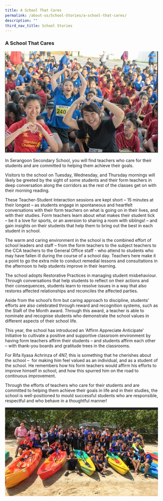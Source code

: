 ```yaml
---
title: A School That Cares
permalink: /about-us/School-Stories/a-school-that-cares/
description: ""
third_nav_title: School Stories
---
```

### A School That Cares

![](/images/photo_2022-06-25_19-11-21.jpg)

In Serangoon Secondary School, you will find teachers who care for their students and are committed to helping them achieve their goals.  

Visitors to the school on Tuesday, Wednesday, and Thursday mornings will likely be greeted by the sight of some students and their form teachers in deep conversation along the corridors as the rest of the classes get on with their morning reading.

These Teacher-Student Interaction sessions are kept short – 15 minutes at their longest – as students engage in spontaneous and heartfelt conversations with their form teachers on what is going on in their lives, and with their studies. Form teachers learn about what makes their student tick – be it a love for sports, or an aversion to sharing a room with siblings! – and gain insights on their students that help them to bring out the best in each student in school.

The warm and caring environment in the school is the combined effort of school leaders and staff – from the form teachers to the subject teachers to the CCA teachers to the General Office staff - who attend to students who may have fallen ill during the course of a school day. Teachers here make it a point to go the extra mile to conduct remedial lessons and consultations in the afternoon to help students improve in their learning.

The school adopts Restorative Practices in managing student misbehaviour. Through conversations that help students to reflect on their actions and their consequences, students learn to resolve issues in a way that also restores affected relationships and reconciles the affected parties. 

Aside from the school’s firm but caring approach to discipline, students’ efforts are also celebrated through reward and recognition systems, such as the StaR of the Month award. Through this award, a teacher is able to nominate and recognise students who demonstrate the school values in different aspects of their school life.

This year, the school has introduced an 'Affirm Appreciate Anticipate' initiative to cultivate a positive and supportive classroom environment by having form teachers affirm their students – and students affirm each other – with thank-you boards and gratitude trees in the classrooms.

For Rifa Ilyasa Achrinza of 4N7, this is something that he cherishes about the school –  for making him feel valued as an individual, and as a student of the school. He remembers how his form teachers would affirm his efforts to improve himself in school, and how this spurred him on the road to continuous improvement.

Through the efforts of teachers who care for their students and are committed to helping them achieve their goals in life and in their studies, the school is well-positioned to mould successful students who are responsible, respectful and who behave in a thoughtful manner!

![](/images/photo_2022-06-25_19-11-40.jpg)